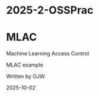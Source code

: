 # 2025-2-OSSPrac
# MLAC
Machine Learning Access Control

MLAC example

Written by OJW

2025-10-02



